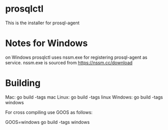 # prosqlctl
This is the installer for prosql-agent

# Notes for Windows
on Windows prosqlctl uses nssm.exe for registering prosql-agent as service.
nssm.exe is sourced from https://nssm.cc/download

# Building
Mac: go build -tags mac
Linux: go build -tags linux
Windows: go build -tags windows

For cross compiling use GOOS as follows:
 
GOOS=windows go build -tags windows

